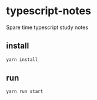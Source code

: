 # typescript-notes

Spare time typescript study notes

## install

```bash
yarn install
```
## run

```bash
yarn run start
```
